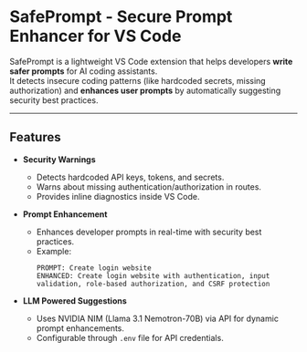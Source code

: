 # SafePrompt - Secure Prompt Enhancer for VS Code

SafePrompt is a lightweight VS Code extension that helps developers **write safer prompts** for AI coding assistants.  
It detects insecure coding patterns (like hardcoded secrets, missing authorization) and **enhances user prompts** by automatically suggesting security best practices.

---

## Features
- **Security Warnings**
  - Detects hardcoded API keys, tokens, and secrets.
  - Warns about missing authentication/authorization in routes.
  - Provides inline diagnostics inside VS Code.

- **Prompt Enhancement**
  - Enhances developer prompts in real-time with security best practices.
  - Example:
    ```
    PROMPT: Create login website
    ENHANCED: Create login website with authentication, input validation, role-based authorization, and CSRF protection
    ```

- **LLM Powered Suggestions**
  - Uses NVIDIA NIM (Llama 3.1 Nemotron-70B) via API for dynamic prompt enhancements.
  - Configurable through `.env` file for API credentials.
